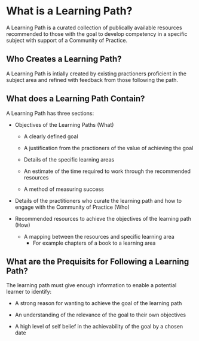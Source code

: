 # What is a Learning Path?

A Learning Path is a curated collection of publically available resources recommended to those with the goal to develop competency in a specific subject with support of a Community of Practice.

## Who Creates a Learning Path?

A Learning Path is intially created by existing practioners proficient in the subject area and refined with feedback from those following the path.

## What does a Learning Path Contain?

A Learning Path has three sections:

* Objectives of the Learning Paths \(What\)

  * A clearly defined goal
  * A justification from the practioners of the value of achieving the goal
  * Details of the specific learning areas
  * An estimate of the time required to work through the recommended resources

  * A method of measuring success

* Details of the practitioners who curate the learning path and how to engage with the Community of Practice \(Who\)

* Recommended resources to achieve the objectives of the learning path \(How\)

  * A mapping between the resources and specific learning area
    * For example chapters of a book to a learning area

## What are the Prequisits for Following a Learning Path?

The learning path must give enough information to enable a potential learner to identify:

* A strong reason for wanting to achieve the goal of the learning path
* An understanding of the relevance of the goal to their own objectives

* A high level of self belief in the achievability of the goal by a chosen date



